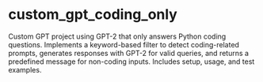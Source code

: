 # custom_gpt_coding_only
Custom GPT project using GPT-2 that only answers Python coding questions. Implements a keyword-based filter to detect coding-related prompts, generates responses with GPT-2 for valid queries, and returns a predefined message for non-coding inputs. Includes setup, usage, and test examples.
